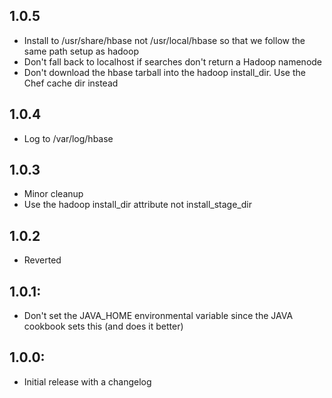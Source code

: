 ## 1.0.5
* Install to /usr/share/hbase not /usr/local/hbase so that we follow the same path setup as hadoop
* Don't fall back to localhost if searches don't return a Hadoop namenode
* Don't download the hbase tarball into the hadoop install_dir.  Use the Chef cache dir instead

## 1.0.4
* Log to /var/log/hbase

## 1.0.3
* Minor cleanup
* Use the hadoop install_dir attribute not install_stage_dir

## 1.0.2
* Reverted

## 1.0.1:
* Don't set the JAVA_HOME environmental variable since the JAVA cookbook sets this (and does it better)

## 1.0.0:
* Initial release with a changelog
